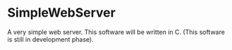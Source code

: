 # SimpleWebServer
A very simple web server. This software will be written in C. (This software is still in development phase).
